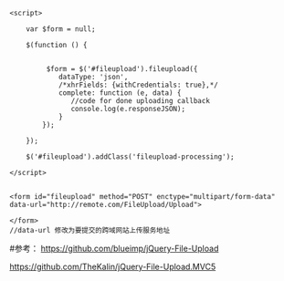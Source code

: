 
~~~
<script>
    
	var $form = null;
    
	$(function () {
		
		
         $form = $('#fileupload').fileupload({
            dataType: 'json',
			/*xhrFields: {withCredentials: true},*/
			complete: function (e, data) {
			   //code for done uploading callback
			   console.log(e.responseJSON);
			}
        });
		
    });
	
    $('#fileupload').addClass('fileupload-processing');

</script>


<form id="fileupload" method="POST" enctype="multipart/form-data" data-url="http://remote.com/FileUpload/Upload">
    
</form>
//data-url 修改为要提交的跨域网站上传服务地址

~~~

#参考：
https://github.com/blueimp/jQuery-File-Upload

https://github.com/TheKalin/jQuery-File-Upload.MVC5
